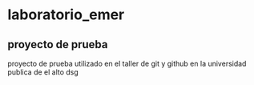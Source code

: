 # laboratorio_emer

## proyecto de prueba

proyecto de prueba utilizado en el taller de git y github en la
universidad publica de el alto
dsg